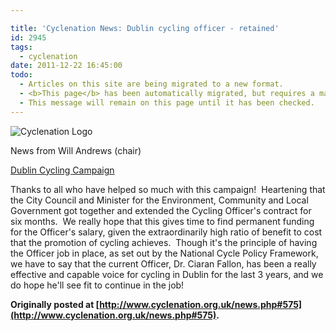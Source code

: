 ```yaml
---

title: 'Cyclenation News: Dublin cycling officer - retained'
id: 2945
tags:
  - cyclenation
date: 2011-12-22 16:45:00
todo:
  - Articles on this site are being migrated to a new format.
  - <b>This page</b> has been automatically migrated, but requires a manual check-&amp;-tune to ensure the format and links all work as expected.
  - This message will remain on this page until it has been checked.
---
```


![Cyclenation Logo](http://www.pompeybug.co.uk/wp-content/plugins/wp-cyclenation-news/cnlogo.jpg)<p>News from Will Andrews&nbsp;(chair) &nbsp; &nbsp; &nbsp; &nbsp; &nbsp; &nbsp; &nbsp; &nbsp; 

[Dublin Cycling Campaign](http://www.dublincycling.ie/SaveCyclingOfficer "dublin cycling campaign")&nbsp;[](http://www.dublincycling.ie/)


Thanks to all who have helped so much with this campaign! &nbsp;Heartening  that the City Council and Minister for the Environment, Community and  Local Government got together and extended the Cycling Officer's  contract for six months. &nbsp;We really hope that this gives time to find  permanent funding for the Officer's salary, given the extraordinarily  high ratio of benefit to cost that the promotion of cycling achieves.  &nbsp;Though it's the principle of having the Officer job in place, as set  out by the National Cycle Policy Framework, we have to say that the  current Officer, Dr. Ciaran Fallon, has been a really effective and  capable voice for cycling in Dublin for the last 3 years, and we do hope  he'll see fit to continue in the job!

**Originally posted at [http://www.cyclenation.org.uk/news.php#575](http://www.cyclenation.org.uk/news.php#575).**
